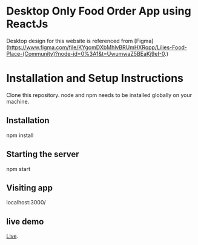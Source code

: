 # Desktop Only Food Order App using ReactJs

Desktop design for this website is referenced from [Figma] (<https://www.figma.com/file/KYgomDXbMhlvBRUmHXRqpp/Lilies-Food-Place-(Community)?node-id=0%3A1&t=UwumwaZ5BEaKj9eI-0>.)

# Installation and Setup Instructions

Clone this repository. node and npm needs to be installed globally on your machine.

## Installation

npm install

## Starting the server

npm start

## Visiting app

localhost:3000/

## live demo

[Live](https://vercel.com/htainhtain/food-order-app).
